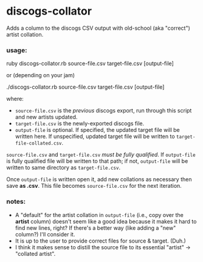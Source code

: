 # discogs-collator
Adds a column to the discogs CSV output with old-school (aka "correct") artist collation.

### usage: 
ruby discogs-collator.rb source-file.csv target-file.csv [output-file]

or (depending on your jam)

./discogs-collator.rb source-file.csv target-file.csv [output-file]

where:

- `source-file.csv` is the _previous_ discogs export, run through this script and new artists updated.
- `target-file.csv` is the newly-exported discogs file.
- `output-file` is optional. If specified, the updated target file will be written here. If unspecified, updated target file will be written to `target-file-collated.csv`.

`source-file.csv` and `target-file.csv` *must be fully qualified*. If `output-file` is fully qualified file will be written to that path; if not, `output-file` will be written to same directory as `target-file.csv`.

Once `output-file` is written open it, add new collations as necessary then save **as .csv**. This file becomes `source-file.csv` for the next iteration.

### notes:
- A "default" for the artist collation in `output-file` (i.e., copy over the **artist** column) doesn't seem like a good idea because it makes it hard to find new lines, right? If there's a better way (like adding a "new" column?) I'll consider it.
- It is up to the user to provide correct files for source & target. (Duh.)
- I think it makes sense to distill the source file to its essential "artist" -> "collated artist". 